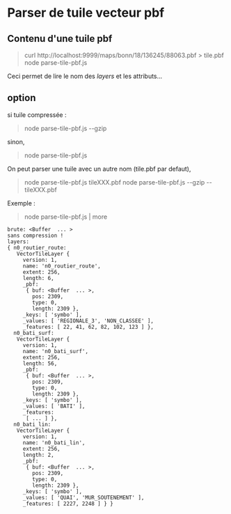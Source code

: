 # Parser de tuile vecteur pbf

## Contenu d'une tuile pbf

> curl http://localhost:9999/maps/bonn/18/136245/88063.pbf > tile.pbf
> node parse-tile-pbf.js

Ceci permet de lire le nom des *layers* et les attributs...

## option

si tuile compressée :
> node parse-tile-pbf.js --gzip

sinon,
> node parse-tile-pbf.js

On peut parser une tuile avec un autre nom (tile.pbf par defaut),
> node parse-tile-pbf.js tileXXX.pbf
> node parse-tile-pbf.js --gzip -- tileXXX.pbf

Exemple :
> node parse-tile-pbf.js | more
```
brute: <Buffer  ... >
sans compression !
layers:
{ n0_routier_route:
   VectorTileLayer {
     version: 1,
     name: 'n0_routier_route',
     extent: 256,
     length: 6,
     _pbf:
      { buf: <Buffer  ... >,
        pos: 2309,
        type: 0,
        length: 2309 },
     _keys: [ 'symbo' ],
     _values: [ 'REGIONALE_3', 'NON_CLASSEE' ],
     _features: [ 22, 41, 62, 82, 102, 123 ] },
  n0_bati_surf:
   VectorTileLayer {
     version: 1,
     name: 'n0_bati_surf',
     extent: 256,
     length: 56,
     _pbf:
      { buf: <Buffer  ... >,
        pos: 2309,
        type: 0,
        length: 2309 },
     _keys: [ 'symbo' ],
     _values: [ 'BATI' ],
     _features:
      [ ... ] },
  n0_bati_lin:
   VectorTileLayer {
     version: 1,
     name: 'n0_bati_lin',
     extent: 256,
     length: 2,
     _pbf:
      { buf: <Buffer  ... >,
        pos: 2309,
        type: 0,
        length: 2309 },
     _keys: [ 'symbo' ],
     _values: [ 'QUAI', 'MUR_SOUTENEMENT' ],
     _features: [ 2227, 2248 ] } }
```
